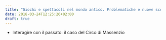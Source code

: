 ```yaml
---
title: "Giochi e spettacoli nel mondo antico. Problematiche e nuove scoperte – Giornata di Studio – Taneto 2018"
date: 2018-03-24T12:25:26+02:00
draft: true
---
```


* Interagire con il passato: il caso del Circo di Massenzio